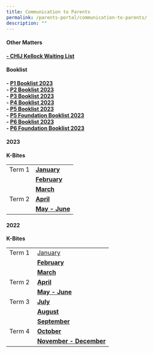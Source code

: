 ```yaml
---
title: Communication to Parents
permalink: /parents-portal/communication-to-parents/
description: ""
---
```

<h4><strong>Other Matters</strong></h4>
<p><strong><a href="https://form.gov.sg/64658736a8a52700122ee49f"> - CHIJ Kellock Waiting List</a>
	</strong></p>
<h4><strong>Booklist</strong></h4>
<p><strong>-&nbsp;<a target="" href="/files/CKLK%20NEW%20P1%20BOOKLIST.pdf">P1 Booklist 2023</a><br>-&nbsp;<a rel="noopener" target="_blank" href="/files/CKLK%20P2%20BOOKLIST%202023.pdf">P2 Booklist 2023</a><br>-&nbsp;<a rel="noopener" target="_blank" href="/files/P3%20BOOKLIST%202023.pdf">P3 Booklist 2023</a><br>-&nbsp;<a target="" href="/files/P4%20BOOKLIST%202023.pdf">P4 Booklist 2023</a><br>-&nbsp;<a target="" href="/files/P5%20BOOKLIST%202023.pdf">P5 Booklist 2023</a><br>-&nbsp;<a rel="noopener" target="_blank" href="/files/P5%20(FDN)%20BOOKLIST%202023.pdf">P5 Foundation Booklist 2023</a><br>-&nbsp;<a rel="noopener" target="_blank" href="/files/P6%20BOOKLIST%202023.pdf">P6 Booklist 2023</a><br>-&nbsp;<a rel="noopener" target="_blank" href="/files/P6%20(FDN)%20P6%20BOOKLIST%202023.pdf">P6 Foundation Booklist 2023</a></strong></p>

<h4><strong>2023</strong></h4>
<p><strong>K-Bites</strong></p>
<table>
<tbody>
<tr>
<td>Term 1</td>
	<td><a target="" href="/files/2023_Files/Kbites/Kbites%20Jan%202023.pdf"><strong>January</strong></a></td>
</tr>
	<tr>
<td>&nbsp;</td>
<td><a rel="noopener" target="_blank" href="/files/2023_Files/Kbites/kbites%20feb%202023.pdf"><strong>February</strong></a></td>
</tr>
		<tr>
<td>&nbsp;</td>
<td><a rel="noopener" target="_blank" href="/files/2023_Files/Kbites/kbites%20mar%202023.pdf"><strong>March</strong></a></td>
</tr>
<tr><td>Term 2</td>
<td><a target="" href="/files/2023_Files/Kbites/kbites%20apr%202023.pdf"><strong>April</strong></a></td>
</tr>
	<tr><td>&nbsp;</td><td><a target="" href="/files/2023_Files/Kbites/kbites%20may%20&amp;%20june%202023_updated%20on%2027%20april.pdf"><strong>May - June</strong></a></td>
</tr>
</tbody>
</table>

<h4><strong>2022</strong></h4>
<p><strong>K-Bites</strong></p>
<table>
<tbody>
<tr>
<td>Term 1</td>
<td><a target="" href="/files/Kbites%20Jan%202022.pdf">January</a></td>
</tr>
<tr>
<td>&nbsp;</td>
<td><a rel="noopener" target="_blank" href="/files/Kbites%20FEB%202022.pdf"><strong>February</strong></a></td>
</tr>
<tr>
<td>&nbsp;</td>
<td><a target="" href="/files/Kbites%20MAR%202022.pdf"><strong>March</strong></a></td>
</tr>
<tr>
<td>Term 2</td>
<td><a target="" href="/files/Kbites%20APR%202022_updated%20on%2029%20Mar.pdf"><strong>April</strong></a></td>
</tr>
<tr>
<td>&nbsp;</td>
<td><a target="" href="/files/Kbites%20MAY%20%20JUN%202022_updated%20on%2027%20Apr.pdf"><strong>May - June</strong></a></td>
</tr>
<tr>
<td>Term 3</td>
<td><a rel="noopener" target="_blank" href="/files/Kbites%20JUL%202022_updated%20on%2029%20June_FINAL.pdf"><strong>July</strong></a></td>
</tr>
<tr>
<td>&nbsp;</td>
<td><a rel="noopener" target="_blank" href="/files/Kbites%20AUG%202022_updated%20on%2028Jul_FINAL.pdf"><strong>August</strong></a></td>
</tr>
<tr>
<td>&nbsp;</td>
<td><a rel="noopener" target="_blank" href="/files/Kbites%20SEP%202022_updated%20on%2030%20Aug_FINAL.pdf"><strong>September</strong></a></td>
</tr>
<tr>
<td>Term 4&nbsp;</td>
<td><a rel="noopener" target="_blank" href="/files/Kbites%20Oct%202022_updated%20on%2030%20Sep%201.pdf"><strong>October</strong></a></td>
</tr>
<tr>
<td>&nbsp;</td>
<td><a rel="noopener" target="_blank" href="/files/Kbites%20NOVDEC%202022_updated%20on%2028%20Oct%20v2.pdf"><strong>November - December</strong></a></td>
</tr>
</tbody>
</table>